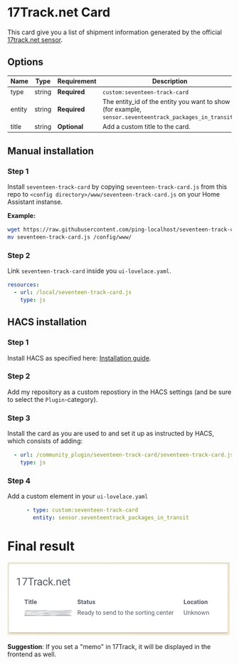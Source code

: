 # 17Track.net Card

This card give you a list of shipment information generated by the official [17track.net sensor](https://www.home-assistant.io/components/seventeentrack/).

## Options

| Name | Type | Requirement | Description
| ---- | ---- | ------- | -----------
| type | string | **Required** | `custom:seventeen-track-card`
| entity | string | **Required** | The entity_id of the entity you want to show (for example, `sensor.seventeentrack_packages_in_transit`).
| title | string | **Optional** | Add a custom title to the card.

## Manual installation

### Step 1

Install `seventeen-track-card` by copying `seventeen-track-card.js` from this repo to `<config directory>/www/seventeen-track-card.js` on your Home Assistant instanse.

**Example:**

```bash
wget https://raw.githubusercontent.com/ping-localhost/seventeen-track-card/master/seventeen-track-card.js
mv seventeen-track-card.js /config/www/
```

### Step 2

Link `seventeen-track-card` inside you `ui-lovelace.yaml`.

```yaml
resources:
  - url: /local/seventeen-track-card.js
    type: js
```

## HACS installation

### Step 1

Install HACS as specified here: [Installation guide](https://hacs.netlify.com/installation/manual/).

### Step 2

Add my repository as a custom repostiory in the HACS settings (and be sure to select the `Plugin`-category). 

### Step 3

Install the card as you are used to and set it up as instructed by HACS, which consists of adding:
``` yml
  - url: /community_plugin/seventeen-track-card/seventeen-track-card.js
    type: js
```

### Step 4

Add a custom element in your `ui-lovelace.yaml`

```yaml
      - type: custom:seventeen-track-card
        entity: sensor.seventeentrack_packages_in_transit
```

# Final result

![example](example.png)

**Suggestion**: If you set a "memo" in 17Track, it will be displayed in the frontend as well.

